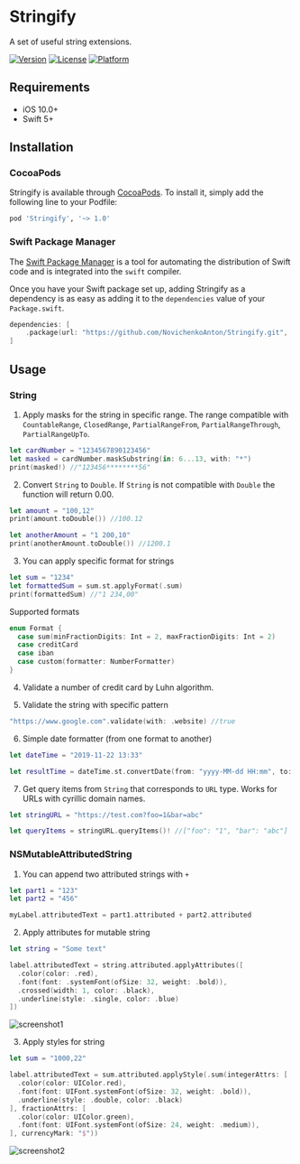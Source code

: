 # Stringify
A set of useful string extensions.

[![Version](https://img.shields.io/cocoapods/v/Stringify)](https://cocoapods.org/pods/Stringify)
[![License](https://img.shields.io/cocoapods/l/Stringify)](https://raw.githubusercontent.com/NovichenkoAnton/Stringify/master/LICENSE)
[![Platform](https://img.shields.io/cocoapods/p/Stringify)](https://cocoapods.org/pods/Stringify)

## Requirements

- iOS 10.0+
- Swift 5+

## Installation

### CocoaPods

Stringify is available through [CocoaPods](https://cocoapods.org). To install it, simply add the following line to your Podfile:

```ruby
pod 'Stringify', '~> 1.0'
```

### Swift Package Manager

The [Swift Package Manager](https://swift.org/package-manager/) is a tool for automating the distribution of Swift code and is integrated into the `swift` compiler.

Once you have your Swift package set up, adding Stringify as a dependency is as easy as adding it to the `dependencies` value of your `Package.swift`.

```swift
dependencies: [
    .package(url: "https://github.com/NovichenkoAnton/Stringify.git", .upToNextMajor(from: "1.0.0"))
]
```

## Usage

### String
1. Apply masks for the string in specific range. The range compatible with `CountableRange`, `ClosedRange`, `PartialRangeFrom`, `PartialRangeThrough`, `PartialRangeUpTo`.

```swift
let cardNumber = "1234567890123456"
let masked = cardNumber.maskSubstring(in: 6...13, with: "*")
print(masked!) //"123456********56"
```

2. Convert `String` to `Double`. If `String` is not compatible with `Double` the function will return 0.00.

``` swift
let amount = "100,12"
print(amount.toDouble()) //100.12

let anotherAmount = "1 200,10"
print(anotherAmount.toDouble()) //1200.1 
``` 

3. You can apply specific format for strings
```swift
let sum = "1234"
let formattedSum = sum.st.applyFormat(.sum)
print(formattedSum) //"1 234,00"
```

Supported formats
```swift
enum Format {
  case sum(minFractionDigits: Int = 2, maxFractionDigits: Int = 2)
  case creditCard
  case iban
  case custom(formatter: NumberFormatter)
}
```

4. Validate a number of credit card by Luhn algorithm.

5. Validate the string with specific pattern

```swift
"https://www.google.com".validate(with: .website) //true
```

6. Simple date formatter (from one format to another)

```swift
let dateTime = "2019-11-22 13:33"

let resultTime = dateTime.st.convertDate(from: "yyyy-MM-dd HH:mm", to: "h:mm") //"1:33"
```

7. Get query items from `String` that corresponds to `URL` type. Works for URLs with cyrillic domain names.

```swift
let stringURL = "https://test.com?foo=1&bar=abc"

let queryItems = stringURL.queryItems()! //["foo": "1", "bar": "abc"]
```

### NSMutableAttributedString
1. You can append two attributed strings with `+`

```swift
let part1 = "123"
let part2 = "456"

myLabel.attributedText = part1.attributed + part2.attributed
```

2. Apply attributes for mutable string

```swift
let string = "Some text"

label.attributedText = string.attributed.applyAttributes([
  .color(color: .red),
  .font(font: .systemFont(ofSize: 32, weight: .bold)),
  .crossed(width: 1, color: .black),
  .underline(style: .single, color: .blue)
])
```

![screenshot1](https://user-images.githubusercontent.com/8337067/77320216-38a66a00-6d21-11ea-8d1c-1ca8bf0bb9a7.png)

3. Apply styles for string

```swift
let sum = "1000,22"

label.attributedText = sum.attributed.applyStyle(.sum(integerAttrs: [
  .color(color: UIColor.red),
  .font(font: UIFont.systemFont(ofSize: 32, weight: .bold)),
  .underline(style: .double, color: .black)
], fractionAttrs: [
  .color(color: UIColor.green),
  .font(font: UIFont.systemFont(ofSize: 24, weight: .medium)),
], currencyMark: "$"))
```

![screenshot2](https://user-images.githubusercontent.com/8337067/77320368-7dca9c00-6d21-11ea-81fe-3e9162955fa2.png)
